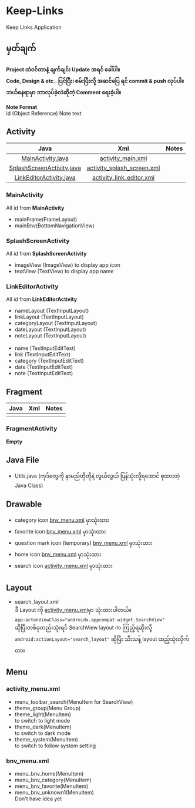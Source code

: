 # Keep-Links

Keep Links Application

## မှတ်ချက်
<b>Project ထဲဝင်တာနဲ့ ချက်ချင်း Update အရင် ခေါ်ပါ။<br>Code, Design & etc.. ပြင်ပြီး၊ စမ်းပြီးလို့ အဆင်ပြေ ရင် commit & push လုပ်ပါ။<br>ဘယ်နေရာမှာ ဘာလုပ်ခဲ့လဲဆိုတဲ့ Comment ရေးခဲ့ပါ။</b> 

<strong>Note Format</strong><br>
id (Object Reference) Note text

## Activity

|                        Java                        |                         Xml                         | Notes |
|:--------------------------------------------------:|:---------------------------------------------------:|:-----:|
|         [MainActivity.java](#MainActivity)         |         [activity_main.xml](#MainActivity)          |       |
| [SplashScreenActivity.java](#SplashScreenActivity) | [activity_splash_screen.xml](#SplashScreenActivity) |       |
|   [LinkEditorActivity.java](#LinkEditorActivity)   |   [activity_link_editor.xml](#LinkEditorActivity)   |       |

### MainActivity

All id from <strong>MainActivity</strong>

* mainFrame(FrameLayout)
* mainBnv(BottomNavigationView)

### SplashScreenActivity

All id from <strong>SplashScreenActivity</strong>

* imageView (ImageView) to display app icon
* textView (TextView) to display app name

### LinkEditorActivity

All id from <strong>LinkEditorActivity</strong>

* nameLayout (TextInputLayout)
* linkLayout (TextInputLayout)
* categoryLayout (TextInputLayout)
* dateLayout (TextInputLayout)
* noteLayout (TextInputLayout)
<br><br>
* name (TextInputEditText)
* link (TextInputEditText)
* category (TextInputEditText)
* date (TextInputEditText)
* note (TextInputEditText)



## Fragment

| Java | Xml | Notes |
|:----:|:---:|:-----:|
|      |     |       |


### FragmentActivity

<strong>Empty</strong>

## Java File
* Utils.java (ကုဒ်တွေကို နာမည်တိုတိုနဲ့ လွယ်လွယ် ပြန်သုံးလို့ရအောင် စုထားတဲ့ Java Class)

## Drawable

* category icon [bnv_menu.xml](#bnv_menuxml) မှာသုံးထား
* favorite icon [bnv_menu.xml](#bnv_menuxml) မှာသုံးထား
* question mark icon (temporary) [bnv_menu.xml](#bnv_menuxml) မှာသုံးထား
* home icon [bnv_menu.xml](#bnv_menuxml) မှာသုံးထား
* search icon [activity_menu.xml](#activity_menuxml) မှာသုံးထား

## Layout

- search_layout.xml<br>ဒီ Layout ကို [activity_menu.xml](#activity_menuxml)မှာ သုံးထားပါတယ်။<br>`app:actonViewClass="androidx.appcompat.widget.SearchView"`<br>ဆိုပြီးတစ်ခုတည်းသုံးရင် SearchView layout က ကြည့်ရဆိုးလို့ `android:actionLayout="search_layout"` ဆိုပြီး သီးသန့် layout ထည့်သုံးလိုက်တာ။ 

## Menu

### activity_menu.xml
- menu_toolbar_search(MenuItem for SearchView)
- theme_group(Menu Group)
- theme_light(MenuItem)<br>to switch to light mode
- theme_dark(MenuItem)<br>to switch to dark mode
- theme_system(MenuItem)<br>to switch to follow system setting


### bnv_menu.xml
- menu_bnv_home(MenuItem)
- menu_bnv_category(MenuItem)
- menu_bnv_favorite(MenuItem)
- menu_bnv_unknown1(MenuItem)<br>Don't have idea yet

